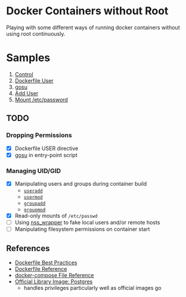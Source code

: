 # Docker Containers without Root
Playing with some different ways of running docker containers without using root continuously.

# Samples

1. [Control](./samples/01_control/README.md)
2. [Dockerfile User](./samples/02_dockerfile_user/README.md)
3. [gosu](./samples/03_gosu/README.md)
4. [Add User](./samples/04_add_user/README.md)
5. [Mount /etc/password](./samples/05_mount_etc_passwd/README.md)

## TODO
### Dropping Permissions
- [x] Dockerfile USER directive
- [x] [gosu](https://github.com/tianon/gosu) in entry-point script

### Managing UID/GID
- [x] Manipulating users and groups during container build
  - [`useradd`](https://manpages.debian.org/buster/passwd/useradd.8.en.html)
  - [`usermod`](https://manpages.debian.org/buster/passwd/usermod.8.en.html)
  - [`groupadd`](https://manpages.debian.org/buster/passwd/groupadd.8.en.html)
  - [`groupmod`](https://manpages.debian.org/buster/passwd/groupmod.8.en.html)
- [x] Read-only mounts of `/etc/passwd`
- [ ] Using [nss_wrapper](https://cwrap.org/nss_wrapper.html) to fake local users and/or remote hosts
- [ ] Manipulating filesystem permissions on container start

## References
- [Dockerfile Best Practices](https://docs.docker.com/develop/develop-images/dockerfile_best-practices/)
- [Dockerfile Reference](https://docs.docker.com/engine/reference/builder/)
- [docker-compose File Reference](https://docs.docker.com/compose/compose-file/)
- [Official Library Image: Postgres](https://hub.docker.com/_/postgres)
  - handles privileges particularly well as official images go
